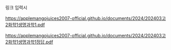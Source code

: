 링크 입력시

https://applemangojuices2007-official.github.io/documents/2024/202403고2화학1생명과학1.pdf

https://applemangojuices2007-official.github.io/documents/2024/202403고2화학1생명과학1정답.pdf

